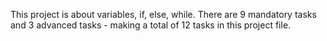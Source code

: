  This project is about variables, if, else, while. There are 9 mandatory tasks and 3 advanced tasks - making a total of 12 tasks in this project file.
